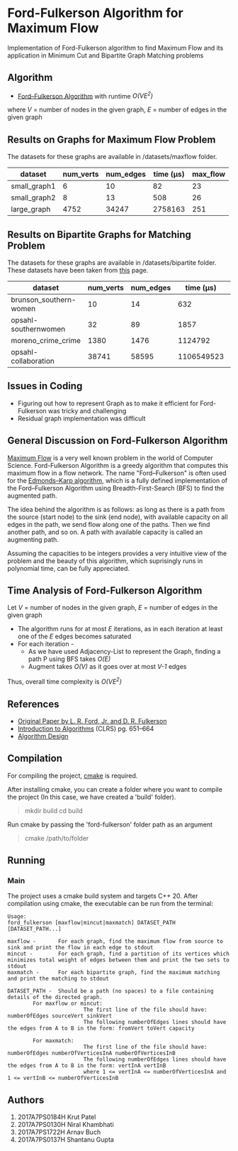 # Ford-Fulkerson Algorithm for Maximum Flow
Implementation of Ford-Fulkerson algorithm to find Maximum Flow and its application in Minimum Cut and Bipartite Graph Matching problems

## Algorithm 
* [Ford–Fulkerson Algorithm](https://en.wikipedia.org/wiki/Ford%E2%80%93Fulkerson_algorithm) with runtime *O(VE<sup>2</sup>)*

where *V* = number of nodes in the given graph, *E* = number of edges in the given graph

## Results on Graphs for Maximum Flow Problem
The datasets for these graphs are available in /datasets/maxflow folder.

dataset|num_verts|num_edges|time (μs)|max_flow
-|-|-|-|-
small_graph1|6|10|82|23
small_graph2|8|13|508|26
large_graph|4752|34247|2758163|251

## Results on Bipartite Graphs for Matching Problem
The datasets for these graphs are available in /datasets/bipartite folder.
These datasets have been taken from [this](http://konect.uni-koblenz.de/networks/) page.

dataset|num_verts|num_edges|time (μs)|max_matching
-|-|-|-|-
brunson_southern-women|10|14|632|5
opsahl-southernwomen|32|89|1857|14
moreno_crime_crime|1380|1476|1124792|451
opsahl-collaboration|38741|58595|1106549523|12652

## Issues in Coding
* Figuring out how to represent Graph as to make it efficient for Ford-Fulkerson was tricky and challenging
* Residual graph implementation was difficult

## General Discussion on Ford-Fulkerson Algorithm
[Maximum Flow](https://en.wikipedia.org/wiki/Maximum_flow_problem) is a very well known problem in the world of Computer Science. Ford-Fulkerson Algorithm is a greedy algorithm that computes this maximum flow in a flow network. The name "Ford–Fulkerson" is often used for the [Edmonds–Karp algorithm](https://en.wikipedia.org/wiki/Edmonds%E2%80%93Karp_algorithm), which is a fully defined implementation of the Ford–Fulkerson Algorithm using Breadth-First-Search (BFS) to find the augmented path. 

The idea behind the algorithm is as follows: as long as there is a path from the source (start node) to the sink (end node), with available capacity on all edges in the path, we send flow along one of the paths. Then we find another path, and so on. A path with available capacity is called an augmenting path. 

Assuming the capacities to be integers provides a very intuitive view of the problem and the beauty of this algorithm, which suprisingly runs in polynomial time, can be fully appreciated.

## Time Analysis of Ford-Fulkerson Algorithm
Let *V* = number of nodes in the given graph, *E* = number of edges in the given graph
* The algorithm runs for at most *E* iterations, as in each iteration at least one of the *E* edges becomes saturated
* For each iteration -
  * As we have used Adjacency-List to represent the Graph, finding a path P using BFS takes *O(E)*
  * Augment takes *O(V)* as it goes over at most *V-1* edges

Thus, overall time complexity is *O(VE<sup>2</sup>)*

## References
* [Original Paper by L. R. Ford, Jr. and D. R. Fulkerson](http://www.cs.yale.edu/homes/lans/readings/routing/ford-max_flow-1956.pdf)
* [Introduction to Algorithms](https://en.wikipedia.org/wiki/Introduction_to_Algorithms) (CLRS) pg. 651–664
* [Algorithm Design](https://www.cs.princeton.edu/~wayne/kleinberg-tardos/pdf/07NetworkFlowI.pdf)

## Compilation
For compiling the project, [cmake](cmake.org) is required.

After installing cmake, you can create a folder where you want to compile the project (In this case, we have created a 'build' folder).
> mkdir build
> cd build

Run cmake by passing the 'ford-fulkerson' folder path as an argument
> cmake /path/to/folder

## Running
### Main
The project uses a cmake build system and targets C++ 20. After compilation using cmake, the executable can be run from the terminal:
```
Usage:
ford_fulkerson [maxflow|mincut|maxmatch] DATASET_PATH [DATASET_PATH...]

maxflow -       For each graph, find the maximum flow from source to sink and print the flow in each edge to stdout
mincut -        For each graph, find a partition of its vertices which minimizes total weight of edges between them and print the two sets to stdout
maxmatch -      For each bipartite graph, find the maximum matching and print the matching to stdout

DATASET_PATH -  Should be a path (no spaces) to a file containing details of the directed graph.
        For maxflow or mincut:
                        The first line of the file should have: numberOfEdges sourceVert sinkVert
                        The following numberOfEdges lines should have the edges from A to B in the form: fromVert toVert capacity

        For maxmatch:
                        The first line of the file should have: numberOfEdges numberOfVerticesInA numberOfVerticesInB
                        The following numberOfEdges lines should have the edges from A to B in the form: vertInA vertInB
                        where 1 <= vertInA <= numberOfVerticesInA and 1 <= vertInB <= numberOfVerticesInB
```

## Authors
1. 2017A7PS0184H Krut Patel
2. 2017A7PS0130H Niral Khambhati
3. 2017A7PS1722H Arnav Buch
4. 2017A7PS0137H Shantanu Gupta